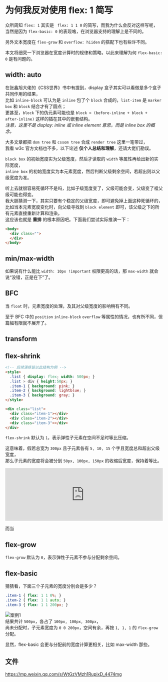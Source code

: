 # 为何我反对使用 flex: 1 简写

众所周知 `flex: 1` 其实是 ` flex: 1 1 0` 的简写，而我为什么会反对这样写呢，<br />
当然是因为 `flex-basic: 0` 的表现咯，在浏览器支持的理解上是不同的。<br />

另外文本宽度在 `flex-grow` 和 `overflow: hiiden` 的搭配下也有些许不同。<br />

本文将细究一下浏览器在宽度计算时的规律和策略，以此来理解为何 `flex-basic: 0` 是有问题的。<br />

## width: auto

在张鑫旭大佬的《CSS世界》书中有提到，display 盒子其实可以看做是多个盒子共同作用的结果，<br />
比如 `inline-block` 可认为是 `inline` 包了个 `block` 合成的，`list-item` 是 `marker box` 和 `block` 结合才有了圆点；<br />
更甚至，`block` 下的伪元素可能也是 `block > (before-inline + block + after-inline)` 这样的插在其中的嵌套结构。<br />
_注意，这里不是 display: inline 或 inline element 意思，而是 inline box 的概念。_<br />

大多文章都把 `dom tree` 和 `cssom tree` 合成 `render tree` 这里一笔带过，<br />
我看 w3c 官方文档也不多，以下论述 __仅个人总结和理解__，还请大佬们勘误。<br />

`block box` 的初始宽度实为父级宽度，然后才读取的 `width` 等属性再给出新的实际宽度，<br />
`inline box` 的初始宽度实为本元素宽度，然后判断父级剩余空间，若超出则以父级宽度为准。<br />

听上去就很容易死循环不是吗，比如子级宽度变了，父级可能会变，父级变了祖父级可能也得变。<br />
我大胆猜测一下，其实只要有个稳定的父级宽度，即可避免掉上面这种死循环的，<br />
比如当本元素宽度变化时，向父级寻找到 `block element` 即可，该父级之下的所有元素直接重新计算和渲染。<br />
这应该也就是 __重排__ 的根本原因吧。下面我们尝试实际推演一下：<br />

```html
<body>
  <div class="">
  </div>
</body>
```

## min/max-width

如果说有什么能比 `width: 10px !important` 权限更高的话，那 `max-width` 就会说“没错，正是在下”了。<br />

## BFC

当 `float` 时，元素宽度的处理，及其对父级宽度的影响稍有不同。<br />

至于 BFC 中的 `position` `inline-block` `overflow` 等属性的情况，也有所不同，但篇幅有限就不展开了。<br />

## transform



## flex-shrink

```html
<!-- 后续演练皆以此结构为例 -->
<style>
  .list { display: flex; width: 500px; }
  .list > div { height:50px; }
  .item-1 { background: pink; }
  .item-2 { background: lightblue; }
  .item-3 { background: gray; }
</style>

<div class="list">
  <div class="item-1"></div>
  <div class="item-2"></div>
  <div class="item-3"></div>
</div>
```

`flex-shrink` 默认为 `1`，表示弹性子元素在空间不足时等比压缩。<br />

这意味着，假若总宽为 `300px` 且子元素各有 `5, 10, 15` 个字且宽度总和超出父级宽度，<br />
那么子元素的宽度将会被分到 `50px, 100px, 150px` 的收缩后宽度，保持着等比。<br />

<iframe height="169" style="width: 100%;" scrolling="no" title="flex-shrink: 1" src="https://codepen.io/foreverZ133/embed/abZyRQK?height=169&theme-id=light&default-tab=result" frameborder="no" loading="lazy" allowtransparency="true" allowfullscreen="true">
  See the Pen <a href='https://codepen.io/foreverZ133/pen/abZyRQK'>flex-shrink: 1</a> by 张永恒
  (<a href='https://codepen.io/foreverZ133'>@foreverZ133</a>) on <a href='https://codepen.io'>CodePen</a>.
</iframe>

而当

## flex-grow

`flex-grow` 默认为 `0`，表示弹性子元素不参与分配剩余空间。<br />

## flex-basic

猜猜看，下面三个子元素的宽度分别会是多少？
```css
.item-1 { flex: 1 1 0%; }
.item-2 { flex: 1 1 auto; }
.item-3 { flex: 1 1 200px; }
```

<img src="https://s1.ax1x.com/2020/10/28/B1N9sI.jpg" alt="案例1"><br />
结果共计 `500px`，各占了 `100px, 100px, 300px`，<br />
尚未分配时，子元素宽度为 `0 0 200px`，空间有余，再按 `1, 1, 1` 的 `flex-grow` 分配。

显然，flex-basic 会更与分配前的宽度计算更相关，比如 max-width 那些。



## 文件
https://mp.weixin.qq.com/s/WtGzVMzh1RupixD_4474mg<br />

